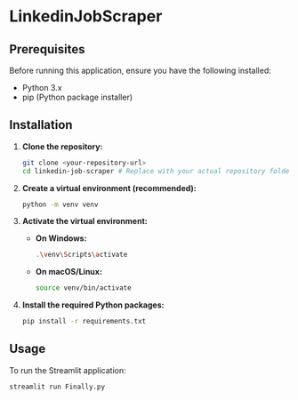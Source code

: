 # LinkedinJobScraper

## Prerequisites

Before running this application, ensure you have the following installed:

- Python 3.x
- pip (Python package installer)

## Installation

1.  **Clone the repository:**

    ```bash
    git clone <your-repository-url>
    cd linkedin-job-scraper # Replace with your actual repository folder name
    ```

2.  **Create a virtual environment (recommended):**

    ```bash
    python -m venv venv
    ```

3.  **Activate the virtual environment:**

    - **On Windows:**
      ```bash
      .\venv\Scripts\activate
      ```
    - **On macOS/Linux:**
      ```bash
      source venv/bin/activate
      ```

4.  **Install the required Python packages:**

    ```bash
    pip install -r requirements.txt
    ```

## Usage

To run the Streamlit application:

```bash
streamlit run Finally.py 
```
